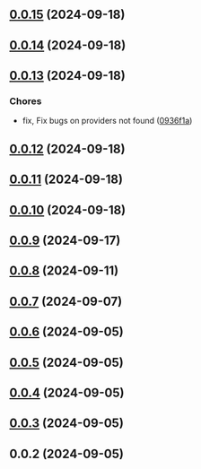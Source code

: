 

## [0.0.15](https://github.com/dq-alhq/cleon-cli/compare/v0.0.14...v0.0.15) (2024-09-18)

## [0.0.14](https://github.com/dq-alhq/cleon-cli/compare/v0.0.13...v0.0.14) (2024-09-18)

## [0.0.13](https://github.com/dq-alhq/cleon-cli/compare/v0.0.12...v0.0.13) (2024-09-18)


### Chores

* fix, Fix bugs on providers not found ([0936f1a](https://github.com/dq-alhq/cleon-cli/commit/0936f1a57d5992fb56fdb7ad0df4876292c54609))

## [0.0.12](https://github.com/dq-alhq/cleon-cli/compare/v0.0.11...v0.0.12) (2024-09-18)

## [0.0.11](https://github.com/dq-alhq/cleon-cli/compare/v0.0.10...v0.0.11) (2024-09-18)

## [0.0.10](https://github.com/dq-alhq/cleon-cli/compare/v0.0.9...v0.0.10) (2024-09-18)

## [0.0.9](https://github.com/dq-alhq/cleon-cli/compare/v0.0.8...v0.0.9) (2024-09-17)

## [0.0.8](https://github.com/dq-alhq/cleon-cli/compare/v0.0.7...v0.0.8) (2024-09-11)

## [0.0.7](https://github.com/dq-alhq/cleon-cli/compare/v0.0.6...v0.0.7) (2024-09-07)

## [0.0.6](https://github.com/dq-alhq/cleon-cli/compare/v0.0.5...v0.0.6) (2024-09-05)

## [0.0.5](https://github.com/dq-alhq/cleon-cli/compare/v0.0.4...v0.0.5) (2024-09-05)

## [0.0.4](https://github.com/dq-alhq/cleon-cli/compare/v0.0.3...v0.0.4) (2024-09-05)

## [0.0.3](https://github.com/dq-alhq/cleon-cli/compare/v0.0.2...v0.0.3) (2024-09-05)

## 0.0.2 (2024-09-05)
